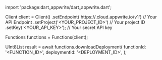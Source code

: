 import 'package:dart_appwrite/dart_appwrite.dart';

Client client = Client()
    .setEndpoint('https://<REGION>.cloud.appwrite.io/v1') // Your API Endpoint
    .setProject('<YOUR_PROJECT_ID>') // Your project ID
    .setKey('<YOUR_API_KEY>'); // Your secret API key

Functions functions = Functions(client);

UInt8List result = await functions.downloadDeployment(
    functionId: '<FUNCTION_ID>',
    deploymentId: '<DEPLOYMENT_ID>',
);
